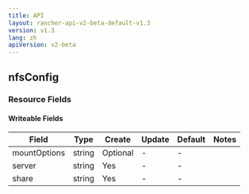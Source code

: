 ```yaml
---
title: API
layout: rancher-api-v2-beta-default-v1.3
version: v1.3
lang: zh
apiVersion: v2-beta
---
```


## nfsConfig



### Resource Fields

#### Writeable Fields

Field | Type | Create | Update | Default | Notes
---|---|---|---|---|---
mountOptions | string | Optional | - | - | 
server | string | Yes | - | - | 
share | string | Yes | - | - | 



<br>
